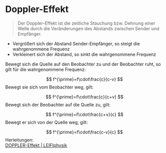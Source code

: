  # Doppler-Effekt   
> Der Doppler-Effekt ist die zeitliche Stauchung bzw. Dehnung einer Welle durch die Veränderungen des Abstands zwischen Sender und Empfänger.   

- Vergrößert sich der Abstand Sender-Empfänger, so steigt die wahrgenommene Frequenz   
- Verkleinert sich der Abstand, so sinkt die wahrgenommene Frequenz   
   
   
Bewegt sich die Quelle auf den Beobachter zu und der Beobachter ruht, so gilt für die wahrgenommene Frequenz:   

$$
f^{\prime}=f\cdot\frac{c}{c-v}
$$
Bewegt sie sich vom Beobachter weg, gilt:   

$$
f^{\prime}=f\cdot\frac{c}{c+v}
$$
Bewegt sich der Beobachter auf die Quelle zu, gilt:   

$$
f^{\prime}=f\cdot\frac{c+v}{c}
$$
Bewegt er sich von der Quelle weg, gilt:   

$$
f^{\prime}=f\cdot\frac{c-v}{c}
$$
Herleitungen:   
[DOPPLER-Effekt \| LEIFIphysik](https://www.leifiphysik.de/akustik/akustische-wellen/grundwissen/doppler-effekt)    
